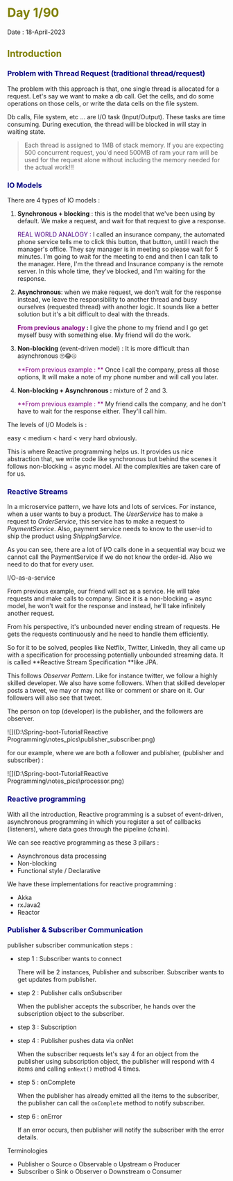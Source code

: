 # <span style='color: olive'>Day 1/90</span>

Date : 18-April-2023



## <span style='color: olive'>Introduction</span>

### <span style='color: navy'>Problem with Thread Request (traditional thread/request)</span>

The problem with this approach is that, one single thread is allocated for a request. Let's say we want to make a db call. Get the cells, and do some operations on those cells, or write the data cells on the file system. 

Db calls, File system, etc ... are I/O task (Input/Output).  These tasks are time consuming. During execution, the thread will be blocked in will stay in waiting state. 

> Each thread is assigned to 1MB of stack memory.  If you are expecting 500 concurrent request, you'd need 500MB of ram your ram will be used for the request alone without including the memory needed for the actual work!!!

### <span style='color: navy'>IO Models</span>

There are 4 types of IO models :

1.  **Synchronous + blocking** : this is the model that we've been using by default. We make a request, and wait for that request to give a response. 

    <span style='color: indigo'>REAL WORLD ANALOGY : </span>I called an insurance company, the automated phone service tells me to click this button, that button, until I reach the manager's office. They say manager is in meeting so please wait for 5 minutes. I'm going to wait for the meeting to end and then I can talk to the manager. Here, I'm the thread and Insurance company is the remote server. In this whole time, they've blocked, and I'm waiting for the response.

2.  **Asynchronous**: when we make request, we don't wait for the response instead, we leave the responsibility to another thread and busy ourselves (requested thread) with another logic. It sounds like a better solution but it's a bit difficult to deal with the threads.

    **<span style='color: purple'>From previous analogy</span> :** I give the phone to my friend and I go get myself busy with something else. My friend will do the work.

3. **Non-blocking** (event-driven model) : It is more difficult than asynchronous 🙄😂🤐

   <span style='color: purple'>**From previous example : **</span> Once I call the company, press all those options, It will make a note of my phone number and will call you later.

4. **Non-blocking + Asynchronous :** mixture of 2 and 3.

   <span style='color: purple'>**From previous example : **</span> My friend calls the company, and he don't have to wait for the response either. They'll call him.

The levels of I/O Models is :

easy < medium < hard < very hard obviously.

This is where Reactive programming helps us. It provides us nice abstraction that, we write code like synchronous but behind the scenes it follows non-blocking + async model. All the complexities are taken care of for us.

### <span style='color: navy'>Reactive Streams</span>

In a microservice pattern, we have lots and lots of services. For instance, when a user wants to buy a product. The *UserService* has to make a request to *OrderService*, this service has to make a  request to *PaymentService*. Also, payment service needs to know to the user-id to ship the product using *ShippingService*.

As you can see, there are a lot of I/O calls done in a sequential way bcuz we cannot call the PaymentService if we do not know the order-id. Also we need to do that for every user.

I/O-as-a-service

From previous example, our friend will act as a service. He will take requests and make calls to company. Since it is a non-blocking + async model, he won't wait for the response and instead, he'll take infinitely another request. 

From his perspective, it's unbounded never ending stream of requests. He gets the requests continuously and he need to handle them efficiently.

So for it to be solved, peoples like Netflix, Twitter, LinkedIn, they all came up with a specification for processing potentially unbounded streaming data. It is called **Reactive Stream Specification **like JPA.

This follows *Observer Pattern*. Like for instance twitter, we follow a highly skilled developer. We also have some followers. When that skilled developer posts a tweet, we may or may not like or comment or share on it. Our followers will also see that tweet. 

The person on top (developer) is the publisher, and the followers are observer.

![](D:\Spring-boot-Tutorial\!Reactive Programming\notes_pics\publisher_subscriber.png)

for our example, where we are both a follower and publisher, (publisher and subscriber) :

![](D:\Spring-boot-Tutorial\!Reactive Programming\notes_pics\processor.png)

### <span style='color: navy'>Reactive programming</span>

With all the introduction, Reactive programming is a subset of event-driven, asynchronous programming in which you register a set of callbacks (listeners), where data goes through the pipeline (chain).

We can see reactive programming as these 3 pillars :

- Asynchronous data processing
- Non-blocking
- Functional style / Declarative 

We have these implementations for reactive programming :

- Akka
- rxJava2
- Reactor

### <span style='color: navy'>Publisher & Subscriber Communication</span>

publisher subscriber communication steps :

- step 1 : Subscriber wants to connect 

  There will be 2 instances, Publisher and subscriber. Subscriber wants to get updates from publisher.


- step 2 : Publisher calls onSubscriber

  When the publisher accepts the subscriber, he hands over the subscription object to the subscriber.


- step 3 : Subscription 

- step 4 : Publisher pushes data via onNet

  When the subscriber requests let's say 4 for an object from the publisher using subscription object, the publisher will respond with 4 items and calling `onNext()` method 4 times.


- step 5 : onComplete

  When the publisher has already emitted all the items to the subscriber, the publisher can call the `onComplete` method to notify subscriber.

  
- step 6 : onError

  If an error occurs, then publisher will notify the subscriber with the error details.


Terminologies

- Publisher
  o Source
  o Observable
  o Upstream
  o Producer
- Subscriber
  o Sink
  o Observer
  o Downstream
  o Consumer
